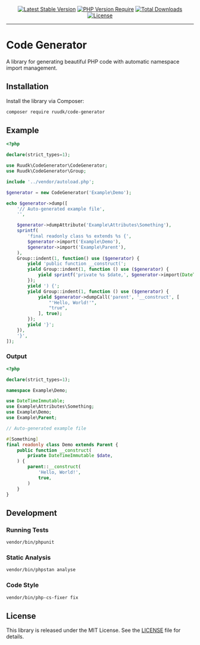 <p align="center">
    <a href="https://packagist.org/packages/ruudk/code-generator"><img src="https://poser.pugx.org/ruudk/code-generator/v?style=for-the-badge" alt="Latest Stable Version"></a>
    <a href="https://packagist.org/packages/ruudk/code-generator"><img src="https://poser.pugx.org/ruudk/code-generator/require/php?style=for-the-badge" alt="PHP Version Require"></a>
    <a href="https://packagist.org/packages/ruudk/code-generator"><img src="https://poser.pugx.org/ruudk/code-generator/downloads?style=for-the-badge" alt="Total Downloads"></a>
    <a href="https://packagist.org/packages/ruudk/code-generator"><img src="https://poser.pugx.org/ruudk/code-generator/license?style=for-the-badge" alt="License"></a>
</p>

------

# Code Generator

A library for generating beautiful PHP code with automatic namespace import management.

## Installation

Install the library via Composer:

```bash
composer require ruudk/code-generator
```

## Example

```php
<?php

declare(strict_types=1);

use Ruudk\CodeGenerator\CodeGenerator;
use Ruudk\CodeGenerator\Group;

include '../vendor/autoload.php';

$generator = new CodeGenerator('Example\Demo');

echo $generator->dump([
    '// Auto-generated example file',
    '',

    $generator->dumpAttribute('Example\Attributes\Something'),
    sprintf(
        'final readonly class %s extends %s {',
        $generator->import('Example\Demo'),
        $generator->import('Example\Parent'),
    ),
    Group::indent(1, function() use ($generator) {
        yield 'public function __construct(';
        yield Group::indent(1, function () use ($generator) {
            yield sprintf('private %s $date,', $generator->import(DateTimeImmutable::class));
        });
        yield ') {';
        yield Group::indent(1, function () use ($generator) {
            yield $generator->dumpCall('parent', '__construct', [
                "'Hello, World!'",
                "true",
            ], true);
        });
        yield '}';
    }),
    '}',
]);
```

### Output

```php
<?php

declare(strict_types=1);

namespace Example\Demo;

use DateTimeImmutable;
use Example\Attributes\Something;
use Example\Demo;
use Example\Parent;

// Auto-generated example file

#[Something]
final readonly class Demo extends Parent {
    public function __construct(
        private DateTimeImmutable $date,
    ) {
        parent::__construct(
            'Hello, World!',
            true,
        )
    }
}

```

## Development

### Running Tests

```bash
vendor/bin/phpunit
```

### Static Analysis

```bash
vendor/bin/phpstan analyse
```

### Code Style

```bash
vendor/bin/php-cs-fixer fix
```

## License

This library is released under the MIT License. See the [LICENSE](LICENSE) file for details.
